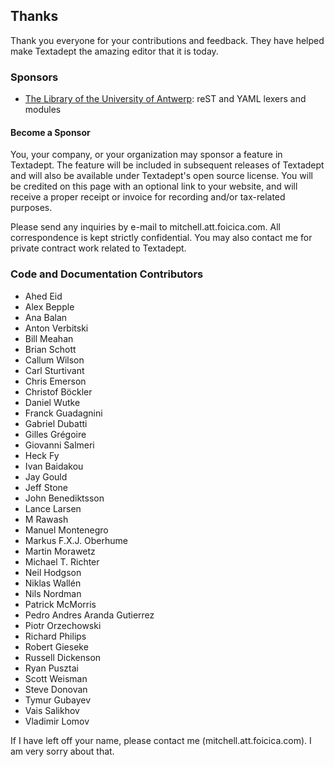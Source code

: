 ## Thanks

Thank you everyone for your contributions and feedback. They have helped make
Textadept the amazing editor that it is today.

### Sponsors

* [The Library of the University of Antwerp][]: reST and YAML lexers and modules

[The Library of the University of Antwerp]: http://www.uantwerpen.be

#### Become a Sponsor

You, your company, or your organization may sponsor a feature in Textadept. The
feature will be included in subsequent releases of Textadept and will also be
available under Textadept's open source license. You will be credited on this
page with an optional link to your website, and will receive a proper receipt or
invoice for recording and/or tax-related purposes.

Please send any inquiries by e-mail to mitchell.att.foicica.com. All
correspondence is kept strictly confidential. You may also contact me for
private contract work related to Textadept.

### Code and Documentation Contributors

* Ahed Eid
* Alex Bepple
* Ana Balan
* Anton Verbitski
* Bill Meahan
* Brian Schott
* Callum Wilson
* Carl Sturtivant
* Chris Emerson
* Christof Böckler
* Daniel Wutke
* Franck Guadagnini
* Gabriel Dubatti
* Gilles Grégoire
* Giovanni Salmeri
* Heck Fy
* Ivan Baidakou
* Jay Gould
* Jeff Stone
* John Benediktsson
* Lance Larsen
* M Rawash
* Manuel Montenegro
* Markus F.X.J. Oberhume
* Martin Morawetz
* Michael T. Richter
* Neil Hodgson
* Niklas Wallén
* Nils Nordman
* Patrick McMorris
* Pedro Andres Aranda Gutierrez
* Piotr Orzechowski
* Richard Philips
* Robert Gieseke
* Russell Dickenson
* Ryan Pusztai
* Scott Weisman
* Steve Donovan
* Tymur Gubayev
* Vais Salikhov
* Vladimir Lomov

If I have left off your name, please contact me (mitchell.att.foicica.com). I am
very sorry about that.
